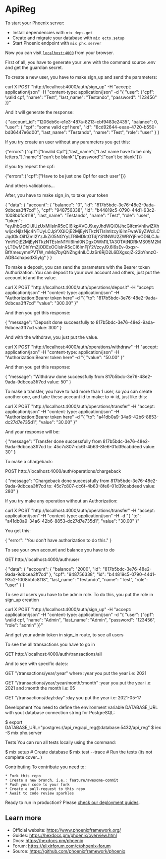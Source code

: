 # ApiReg

To start your Phoenix server:

  * Install dependencies with `mix deps.get`
  * Create and migrate your database with `mix ecto.setup`
  * Start Phoenix endpoint with `mix phx.server`

Now you can visit [`localhost:4000`](http://localhost:4000) from your browser.

First of all, you have to generate your .env with the command source .env and get the guardian secret.


To create a new user, you have to make sign_up and send the parameters:

curl X POST "http://localhost:4000/auth/sign_up" -H "accept: application/json" -H "content-type: application/json" -d "{ \"user\": {\"cpf\": \valid cpf\, \"name\": \"Test\", \"last_name\": \"Testando\", \"password\": \"123456\" }}"


And it will generate the response:

{
  "account_id": "1206eb6c-e1e3-487a-8213-cbf9483e2435",
  "balance": 0,
  "user": {
    "cpf": "some valid cpf here",
    "id": "8cd92644-eeae-4720-b550-bd36447e6d00",
    "last_name": "Testando",
    "name": "Test",
    "role": "user"
  }
}

If you try create an user without any parameters you get this:


   {"errors":{"cpf":["Invalid Cpf"],"last_name":["Last name have to be only letters."],"name":["can't be blank"],"password":["can't be blank"]}}
   
   if you try repeat the cpf:
   
   {"errors":{"cpf":["Have to be just one Cpf for each user"]}}
    


And others validations...

After, you have to make sign_in, to take your token

{
  "data": {
    "account": {
      "balance": "0",
      "id": "817b5bdc-3e76-48e2-9ada-9dbcea3ff7cd"
    },
    "cpf": "948756338",
    "id": "b44819c5-0790-44d1-93c2-1008bbfc8118",
    "last_name": "Testando",
    "name": "Test",
    "role": "user",
    "token": "eyJhbGciOiJIUzUxMiIsInR5cCI6IkpXVCJ9.eyJhdWQiOiJhcGlfcmVnIiwiZXhwIjoxNjIzNjc4NTUyLCJpYXQiOjE2MjEyNTkzNTIsImlzcyI6ImFwaV9yZWciLCJqdGkiOiI1ZmI2YzJkZi05NGYyLTRiMDktOTdjYS1lNWU2ZWRiYjFmODIiLCJuYmYiOjE2MjEyNTkzNTEsInN1YiI6ImI0NDgxOWM1LTA3OTAtNDRkMS05M2MyLTEwMDhiYmZjODExOCIsInR5cCI6ImFjY2VzcyJ9.6l6sEv-0xqxr-BfXmeuymnPVTW_mMq7byQNZhg4nlLCJzSr6RjD2L6DXgsqlZ-22bYnnzO-ADB4chxpsdX5yIg"
  }
}

To make a deposit, you can send the parameters with the Bearer token Authorization. You can deposit to your own account and others, just put the account id and the value.

curl X POST "http://localhost:4000/auth/operations/deposit" -H "accept: application/json" -H "content-type: application/json" -H "Authorization:Bearer token here" -d "{ \"to\": \"817b5bdc-3e76-48e2-9ada-9dbcea3ff7cd\" \"value\": \"300.00\" }"

And then you get this response:

{
  "message": "Deposit done successfully to 817b5bdc-3e76-48e2-9ada-9dbcea3ff7cd value: 300"
}

And with the withdraw, you just put the value.


curl X POST "http://localhost:4000/auth/operations/withdraw" -H "accept: application/json" -H "content-type: application/json" -H "Authorization:Bearer token here" -d "{ \"value\": \"50.00\" }"

And then you get this response:

{
  "message": "Withdraw done successfully from 817b5bdc-3e76-48e2-9ada-9dbcea3ff7cd value: 50"
}

To make a transfer, you have to had more than 1 user, so you can create another one, and take these account id to make: to => id, just like this:

curl X POST "http://localhost:4000/auth/operations/transfer" -H "accept: application/json" -H "content-type: application/json" -H "Authorization:Bearer token here" -d "{ \"to\": \"a41db0a9-34a6-42b6-8853-dc27d7e735d1\", \"value\": \"30.00\" }"

And your response will be:

{
  "message": "Transfer done successfully from 817b5bdc-3e76-48e2-9ada-9dbcea3ff7cd to: 45c7c807-dc6f-4b63-8fe6-01d39cabdeed value: 30"
}


To make a chargeback:

POST http://localhost:4000/auth/operations/chargeback

{
  "message": "Chargeback done successfully from 817b5bdc-3e76-48e2-9ada-9dbcea3ff7cd to: 45c7c807-dc6f-4b63-8fe6-01d39cabdeed value: 280"
}

If you try make any operation without an Authorization:

curl X POST "http://localhost:4000/auth/operations/transfer" -H "accept: application/json" -H "content-type: application/json" -H  -d "{ \"to\": \"a41db0a9-34a6-42b6-8853-dc27d7e735d1\", \"value\": \"30.00\" }"

You get this:

{
  "error": "You don't have authorization to do this."
}


To see your own account and balance you have to do

GET http://localhost:4000/auth/user

{
  "data": {
    "account": {
      "balance": "2000",
      "id": "817b5bdc-3e76-48e2-9ada-9dbcea3ff7cd"
    },
    "cpf": "948756338",
    "id": "b44819c5-0790-44d1-93c2-1008bbfc8118",
    "last_name": "Testando",
    "name": "Test",
    "role": "user"
  }
}

To see all users you have to be admin role. To do this, you put the role in sign_up creation

curl X POST "http://localhost:4000/auth/sign_up" -H "accept: application/json" -H "content-type: application/json" -d "{ \"user\": {\"cpf\": \valid cpf\, \"name\": \"Admin\", \"last_name\": \"Admin\", \"password\": \"123456\", \"role\": \"admin\" }}"

And get your admin token in sign_in route, to see all users

To see the all transactions you have to go in 

GET http://localhost:4000/auth/transactions/all 

And to see with specific dates:

GET "/transactions/year/:year" where :year you put the year i.e: 2021

GET "/transactions/year/:year/month/:month" :year you put the year i.e: 2021 and :month the month i.e: 05

GET "/transactions/day/:day" :day you put the year i.e: 2021-05-17


Development
You need to define the environment variable DATABASE_URL with yout database connection string for PostgreSQL:

$ export DATABASE_URL="postgres://api_reg:api_reg@database:5432/api_reg"
$ iex -S mix phx.server

Tests
You can run all tests locally using the command:

$ mix setup                   # Create database
$ mix test --trace            # Run the tests (its not complete cover...)

Contributing
To contribute you need to:

    * Fork this repo
    * Create a new branch, i.e.: feature/awesome-commit
    * Push your code to your fork
    * Create a pull-request to this repo
    * Await to code review sparkles

Ready to run in production? Please [check our deployment guides](https://hexdocs.pm/phoenix/deployment.html).

## Learn more

  * Official website: https://www.phoenixframework.org/
  * Guides: https://hexdocs.pm/phoenix/overview.html
  * Docs: https://hexdocs.pm/phoenix
  * Forum: https://elixirforum.com/c/phoenix-forum
  * Source: https://github.com/phoenixframework/phoenix
